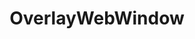 ---
title: OverlayWebWindow
taxonomy:
    category:
        - docs
visible: true
highlight:
    enabled: false
---